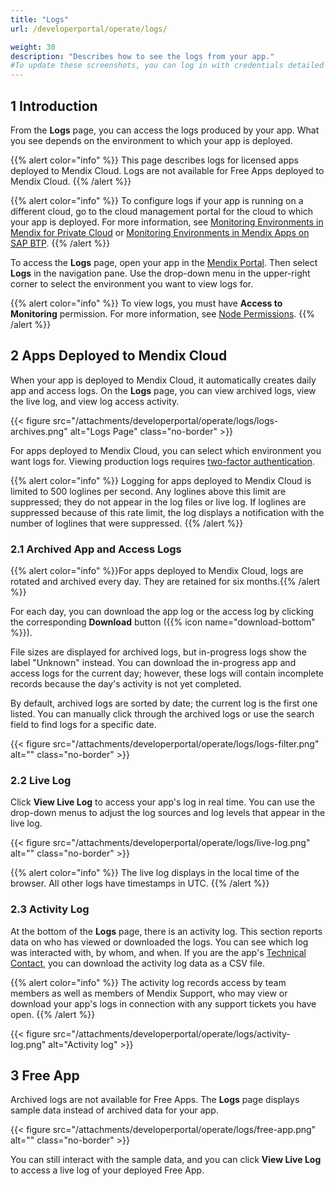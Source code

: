 ```yaml
---
title: "Logs"
url: /developerportal/operate/logs/

weight: 30
description: "Describes how to see the logs from your app."
#To update these screenshots, you can log in with credentials detailed in How to Update Screenshots Using Team Apps.
---
```


## 1 Introduction

From the **Logs** page, you can access the logs produced by your app. What you see depends on the environment to which your app is deployed.

{{% alert color="info" %}}
This page describes logs for licensed apps deployed to Mendix Cloud. Logs are not available for Free Apps deployed to Mendix Cloud.
{{% /alert %}}

{{% alert color="info" %}}
To configure logs if your app is running on a different cloud, go to the cloud management portal for the cloud to which your app is deployed. For more information, see [Monitoring Environments in Mendix for Private Cloud](/developerportal/deploy/private-cloud-monitor/) or [Monitoring Environments in Mendix Apps on SAP BTP](/developerportal/deploy/sap-cloud-platform/sap-monitoring/).
{{% /alert %}}

To access the **Logs** page, open your app in the [Mendix Portal](https://sprintr.home.mendix.com/). Then select **Logs** in the navigation pane. Use the drop-down menu in the upper-right corner to select the environment you want to view logs for.

{{% alert color="info" %}}
To view logs, you must have **Access to Monitoring** permission. For more information, see [Node Permissions](/developerportal/deploy/node-permissions/).
{{% /alert %}}

## 2 Apps Deployed to Mendix Cloud

When your app is deployed to Mendix Cloud, it automatically creates daily app and access logs. On the **Logs** page, you can view archived logs, view the live log, and view log access activity.

{{< figure src="/attachments/developerportal/operate/logs/logs-archives.png" alt="Logs Page" class="no-border" >}}

For apps deployed to Mendix Cloud, you can select which environment you want logs for. Viewing production logs requires [two-factor authentication](/developerportal/deploy/two-factor-authentication/).

{{% alert color="info" %}}
Logging for apps deployed to Mendix Cloud is limited to 500 loglines per second. Any loglines above this limit are suppressed; they do not appear in the log files or live log. If loglines are suppressed because of this rate limit, the log displays a notification with the number of loglines that were suppressed.
{{% /alert %}}

### 2.1 Archived App and Access Logs

{{% alert color="info" %}}For apps deployed to Mendix Cloud, logs are rotated and archived every day. They are retained for six months.{{% /alert %}}

For each day, you can download the app log or the access log by clicking the corresponding **Download** button ({{% icon name="download-bottom" %}}).

File sizes are displayed for archived logs, but in-progress logs show the label "Unknown" instead. You can download the in-progress app and access logs for the current day; however, these logs will contain incomplete records because the day's activity is not yet completed. 

By default, archived logs are sorted by date; the current log is the first one listed. You can manually click through the archived logs or use the search field to find logs for a specific date.

{{< figure src="/attachments/developerportal/operate/logs/logs-filter.png" alt="" class="no-border" >}}

### 2.2 Live Log

Click **View Live Log** to access your app's log in real time. You can use the drop-down menus to adjust the log sources and log levels that appear in the live log.

{{< figure src="/attachments/developerportal/operate/logs/live-log.png" alt="" class="no-border" >}} 

{{% alert color="info" %}}
The live log displays in the local time of the browser. All other logs have timestamps in UTC.
{{% /alert %}}

### 2.3 Activity Log

At the bottom of the **Logs** page, there is an activity log. This section reports data on who has viewed or downloaded the logs. You can see which log was interacted with, by whom, and when. If you are the app's [Technical Contact](/developerportal/general/app-roles/#technical-contact), you can download the activity log data as a CSV file.

{{% alert color="info" %}}
The activity log records access by team members as well as members of Mendix Support, who may view or download your app's logs in connection with any support tickets you have open. 
{{% /alert %}}

{{< figure src="/attachments/developerportal/operate/logs/activity-log.png" alt="Activity log" >}}

## 3 Free App

Archived logs are not available for Free Apps. The **Logs** page displays sample data instead of archived data for your app.

{{< figure src="/attachments/developerportal/operate/logs/free-app.png" alt="" class="no-border" >}}

You can still interact with the sample data, and you can click **View Live Log** to access a live log of your deployed Free App.
